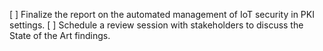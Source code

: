[ ] Finalize the report on the automated management of IoT security in PKI settings.
[ ] Schedule a review session with stakeholders to discuss the State of the Art findings.

